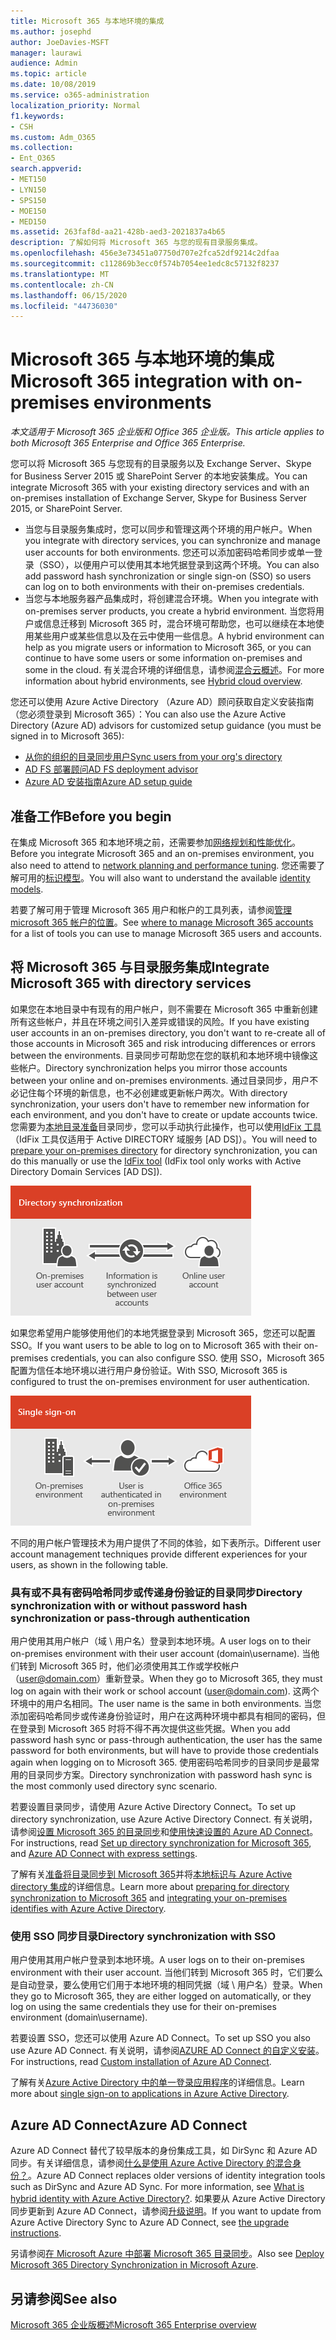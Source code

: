 ```yaml
---
title: Microsoft 365 与本地环境的集成
ms.author: josephd
author: JoeDavies-MSFT
manager: laurawi
audience: Admin
ms.topic: article
ms.date: 10/08/2019
ms.service: o365-administration
localization_priority: Normal
f1.keywords:
- CSH
ms.custom: Adm_O365
ms.collection:
- Ent_O365
search.appverid:
- MET150
- LYN150
- SPS150
- MOE150
- MED150
ms.assetid: 263faf8d-aa21-428b-aed3-2021837a4b65
description: 了解如何将 Microsoft 365 与您的现有目录服务集成。
ms.openlocfilehash: 456e3e73451a07750d707e2fca52df9214c2dfaa
ms.sourcegitcommit: c112869b3ecc0f574b7054ee1edc8c57132f8237
ms.translationtype: MT
ms.contentlocale: zh-CN
ms.lasthandoff: 06/15/2020
ms.locfileid: "44736030"
---
```

# <a name="microsoft-365-integration-with-on-premises-environments"></a><span data-ttu-id="f0f9f-103">Microsoft 365 与本地环境的集成</span><span class="sxs-lookup"><span data-stu-id="f0f9f-103">Microsoft 365 integration with on-premises environments</span></span>

<span data-ttu-id="f0f9f-104">*本文适用于 Microsoft 365 企业版和 Office 365 企业版。*</span><span class="sxs-lookup"><span data-stu-id="f0f9f-104">*This article applies to both Microsoft 365 Enterprise and Office 365 Enterprise.*</span></span>

<span data-ttu-id="f0f9f-105">您可以将 Microsoft 365 与您现有的目录服务以及 Exchange Server、Skype for Business Server 2015 或 SharePoint Server 的本地安装集成。</span><span class="sxs-lookup"><span data-stu-id="f0f9f-105">You can integrate Microsoft 365 with your existing directory services and with an on-premises installation of Exchange Server, Skype for Business Server 2015, or SharePoint Server.</span></span>
  
 - <span data-ttu-id="f0f9f-106">当您与目录服务集成时，您可以同步和管理这两个环境的用户帐户。</span><span class="sxs-lookup"><span data-stu-id="f0f9f-106">When you integrate with directory services, you can synchronize and manage user accounts for both environments.</span></span> <span data-ttu-id="f0f9f-107">您还可以添加密码哈希同步或单一登录（SSO），以便用户可以使用其本地凭据登录到这两个环境。</span><span class="sxs-lookup"><span data-stu-id="f0f9f-107">You can also add password hash synchronization or single sign-on (SSO) so users can log on to both environments with their on-premises credentials.</span></span>
 - <span data-ttu-id="f0f9f-108">当您与本地服务器产品集成时，将创建混合环境。</span><span class="sxs-lookup"><span data-stu-id="f0f9f-108">When you integrate with on-premises server products, you create a hybrid environment.</span></span> <span data-ttu-id="f0f9f-109">当您将用户或信息迁移到 Microsoft 365 时，混合环境可帮助您，也可以继续在本地使用某些用户或某些信息以及在云中使用一些信息。</span><span class="sxs-lookup"><span data-stu-id="f0f9f-109">A hybrid environment can help as you migrate users or information to Microsoft 365, or you can continue to have some users or some information on-premises and some in the cloud.</span></span> <span data-ttu-id="f0f9f-110">有关混合环境的详细信息，请参阅[混合云概述](https://docs.microsoft.com/Office365/Enterprise/hybrid-cloud-overview)。</span><span class="sxs-lookup"><span data-stu-id="f0f9f-110">For more information about hybrid environments, see [Hybrid cloud overview](https://docs.microsoft.com/Office365/Enterprise/hybrid-cloud-overview).</span></span>

<span data-ttu-id="f0f9f-111">您还可以使用 Azure Active Directory （Azure AD）顾问获取自定义安装指南（您必须登录到 Microsoft 365）：</span><span class="sxs-lookup"><span data-stu-id="f0f9f-111">You can also use the Azure Active Directory (Azure AD) advisors for customized setup guidance (you must be signed in to Microsoft 365):</span></span>

- [<span data-ttu-id="f0f9f-112">从你的组织的目录同步用户</span><span class="sxs-lookup"><span data-stu-id="f0f9f-112">Sync users from your org's directory</span></span>](https://aka.ms/aadconnectpwsync)
- [<span data-ttu-id="f0f9f-113">AD FS 部署顾问</span><span class="sxs-lookup"><span data-stu-id="f0f9f-113">AD FS deployment advisor</span></span>](https://aka.ms/adfsguidance)
- [<span data-ttu-id="f0f9f-114">Azure AD 安装指南</span><span class="sxs-lookup"><span data-stu-id="f0f9f-114">Azure AD setup guide</span></span>](https://aka.ms/aadpguidance)
   
## <a name="before-you-begin"></a><span data-ttu-id="f0f9f-115">准备工作</span><span class="sxs-lookup"><span data-stu-id="f0f9f-115">Before you begin</span></span>

<span data-ttu-id="f0f9f-116">在集成 Microsoft 365 和本地环境之前，还需要参加[网络规划和性能优化](network-planning-and-performance.md)。</span><span class="sxs-lookup"><span data-stu-id="f0f9f-116">Before you integrate Microsoft 365 and an on-premises environment, you also need to attend to [network planning and performance tuning](network-planning-and-performance.md).</span></span> <span data-ttu-id="f0f9f-117">您还需要了解可用的[标识模型](about-office-365-identity.md)。</span><span class="sxs-lookup"><span data-stu-id="f0f9f-117">You will also want to understand the available [identity models](about-office-365-identity.md).</span></span> 

<span data-ttu-id="f0f9f-118">若要了解可用于管理 Microsoft 365 用户和帐户的工具列表，请参阅[管理 microsoft 365 帐户的位置](manage-office-365-accounts.md)。</span><span class="sxs-lookup"><span data-stu-id="f0f9f-118">See [where to manage Microsoft 365 accounts](manage-office-365-accounts.md) for a list of tools you can use to manage Microsoft 365 users and accounts.</span></span> 
  
## <a name="integrate-microsoft-365-with-directory-services"></a><span data-ttu-id="f0f9f-119">将 Microsoft 365 与目录服务集成</span><span class="sxs-lookup"><span data-stu-id="f0f9f-119">Integrate Microsoft 365 with directory services</span></span>
<span data-ttu-id="f0f9f-120">如果您在本地目录中有现有的用户帐户，则不需要在 Microsoft 365 中重新创建所有这些帐户，并且在环境之间引入差异或错误的风险。</span><span class="sxs-lookup"><span data-stu-id="f0f9f-120">If you have existing user accounts in an on-premises directory, you don't want to re-create all of those accounts in Microsoft 365 and risk introducing differences or errors between the environments.</span></span> <span data-ttu-id="f0f9f-121">目录同步可帮助您在您的联机和本地环境中镜像这些帐户。</span><span class="sxs-lookup"><span data-stu-id="f0f9f-121">Directory synchronization helps you mirror those accounts between your online and on-premises environments.</span></span> <span data-ttu-id="f0f9f-122">通过目录同步，用户不必记住每个环境的新信息，也不必创建或更新帐户两次。</span><span class="sxs-lookup"><span data-stu-id="f0f9f-122">With directory synchronization, your users don't have to remember new information for each environment, and you don't have to create or update accounts twice.</span></span> <span data-ttu-id="f0f9f-123">您需要为[本地目录准备](prepare-for-directory-synchronization.md)目录同步，您可以手动执行此操作，也可以使用[IdFix 工具](install-and-run-idfix.md)（IdFix 工具仅适用于 Active DIRECTORY 域服务 [AD DS]）。</span><span class="sxs-lookup"><span data-stu-id="f0f9f-123">You will need to [prepare your on-premises directory](prepare-for-directory-synchronization.md) for directory synchronization, you can do this manually or use the [IdFix tool](install-and-run-idfix.md) (IdFix tool only works with Active Directory Domain Services [AD DS]).</span></span> 
  
![使用目录同步将本地和联机用户帐户信息保持同步](media/a64af0d0-9be6-46b1-8727-277e683abf5e.png)
  
<span data-ttu-id="f0f9f-125">如果您希望用户能够使用他们的本地凭据登录到 Microsoft 365，您还可以配置 SSO。</span><span class="sxs-lookup"><span data-stu-id="f0f9f-125">If you want users to be able to log on to Microsoft 365 with their on-premises credentials, you can also configure SSO.</span></span> <span data-ttu-id="f0f9f-126">使用 SSO，Microsoft 365 配置为信任本地环境以进行用户身份验证。</span><span class="sxs-lookup"><span data-stu-id="f0f9f-126">With SSO, Microsoft 365 is configured to trust the on-premises environment for user authentication.</span></span>
  
![使用单一登录，在本地和联机环境中都可以使用相同的帐户。](media/d76235f2-8a53-405e-b8ef-dfa4cfc208b8.png)
  
<span data-ttu-id="f0f9f-128">不同的用户帐户管理技术为用户提供了不同的体验，如下表所示。</span><span class="sxs-lookup"><span data-stu-id="f0f9f-128">Different user account management techniques provide different experiences for your users, as shown in the following table.</span></span>
 
### <a name="directory-synchronization-with-or-without-password-hash-synchronization-or-pass-through-authentication"></a><span data-ttu-id="f0f9f-129">具有或不具有密码哈希同步或传递身份验证的目录同步</span><span class="sxs-lookup"><span data-stu-id="f0f9f-129">Directory synchronization with or without password hash synchronization or pass-through authentication</span></span>

<span data-ttu-id="f0f9f-130">用户使用其用户帐户（域 \ 用户名）登录到本地环境。</span><span class="sxs-lookup"><span data-stu-id="f0f9f-130">A user logs on to their on-premises environment with their user account (domain\username).</span></span> <span data-ttu-id="f0f9f-131">当他们转到 Microsoft 365 时，他们必须使用其工作或学校帐户（user@domain.com）重新登录。</span><span class="sxs-lookup"><span data-stu-id="f0f9f-131">When they go to Microsoft 365, they must log on again with their work or school account (user@domain.com).</span></span> <span data-ttu-id="f0f9f-132">这两个环境中的用户名相同。</span><span class="sxs-lookup"><span data-stu-id="f0f9f-132">The user name is the same in both environments.</span></span> <span data-ttu-id="f0f9f-133">当您添加密码哈希同步或传递身份验证时，用户在这两种环境中都具有相同的密码，但在登录到 Microsoft 365 时将不得不再次提供这些凭据。</span><span class="sxs-lookup"><span data-stu-id="f0f9f-133">When you add password hash sync or pass-through authentication, the user has the same password for both environments, but will have to provide those credentials again when logging on to Microsoft 365.</span></span> <span data-ttu-id="f0f9f-134">使用密码哈希同步的目录同步是最常用的目录同步方案。</span><span class="sxs-lookup"><span data-stu-id="f0f9f-134">Directory synchronization with password hash sync is the most commonly used directory sync scenario.</span></span>

<span data-ttu-id="f0f9f-135">若要设置目录同步，请使用 Azure Active Directory Connect。</span><span class="sxs-lookup"><span data-stu-id="f0f9f-135">To set up directory synchronization, use Azure Active Directory Connect.</span></span> <span data-ttu-id="f0f9f-136">有关说明，请参阅[设置 Microsoft 365 的目录同步](set-up-directory-synchronization.md)和[使用快速设置的 Azure AD Connect](https://go.microsoft.com/fwlink/p/?LinkId=698537)。</span><span class="sxs-lookup"><span data-stu-id="f0f9f-136">For instructions, read [Set up directory synchronization for Microsoft 365](set-up-directory-synchronization.md), and [Azure AD Connect with express settings](https://go.microsoft.com/fwlink/p/?LinkId=698537).</span></span>

<span data-ttu-id="f0f9f-137">了解有关[准备将目录同步到 Microsoft 365](prepare-for-directory-synchronization.md)并将[本地标识与 Azure Active directory 集成](https://go.microsoft.com/fwlink/?LinkId=518101)的详细信息。</span><span class="sxs-lookup"><span data-stu-id="f0f9f-137">Learn more about [preparing for directory synchronization to Microsoft 365](prepare-for-directory-synchronization.md) and [integrating your on-premises identifies with Azure Active Directory](https://go.microsoft.com/fwlink/?LinkId=518101).</span></span>

### <a name="directory-synchronization-with-sso"></a><span data-ttu-id="f0f9f-138">使用 SSO 同步目录</span><span class="sxs-lookup"><span data-stu-id="f0f9f-138">Directory synchronization with SSO</span></span>

<span data-ttu-id="f0f9f-139">用户使用其用户帐户登录到本地环境。</span><span class="sxs-lookup"><span data-stu-id="f0f9f-139">A user logs on to their on-premises environment with their user account.</span></span> <span data-ttu-id="f0f9f-140">当他们转到 Microsoft 365 时，它们要么是自动登录，要么使用它们用于本地环境的相同凭据（域 \ 用户名）登录。</span><span class="sxs-lookup"><span data-stu-id="f0f9f-140">When they go to Microsoft 365, they are either logged on automatically, or they log on using the same credentials they use for their on-premises environment (domain\username).</span></span>

<span data-ttu-id="f0f9f-141">若要设置 SSO，您还可以使用 Azure AD Connect。</span><span class="sxs-lookup"><span data-stu-id="f0f9f-141">To set up SSO you also use Azure AD Connect.</span></span> <span data-ttu-id="f0f9f-142">有关说明，请参阅[AZURE AD Connect 的自定义安装](https://go.microsoft.com/fwlink/p/?LinkID=698430)。</span><span class="sxs-lookup"><span data-stu-id="f0f9f-142">For instructions, read [Custom installation of Azure AD Connect](https://go.microsoft.com/fwlink/p/?LinkID=698430).</span></span>

<span data-ttu-id="f0f9f-143">了解有关[Azure Active Directory 中的单一登录应用程序](https://go.microsoft.com/fwlink/p/?LinkId=698604)的详细信息。</span><span class="sxs-lookup"><span data-stu-id="f0f9f-143">Learn more about [single sign-on to applications in Azure Active Directory](https://go.microsoft.com/fwlink/p/?LinkId=698604).</span></span>

## <a name="azure-ad-connect"></a><span data-ttu-id="f0f9f-144">Azure AD Connect</span><span class="sxs-lookup"><span data-stu-id="f0f9f-144">Azure AD Connect</span></span>

<span data-ttu-id="f0f9f-145">Azure AD Connect 替代了较早版本的身份集成工具，如 DirSync 和 Azure AD 同步。有关详细信息，请参阅[什么是使用 Azure Active Directory 的混合身份？](https://go.microsoft.com/fwlink/p/?LinkId=527969)。</span><span class="sxs-lookup"><span data-stu-id="f0f9f-145">Azure AD Connect replaces older versions of identity integration tools such as DirSync and Azure AD Sync. For more information, see [What is hybrid identity with Azure Active Directory?](https://go.microsoft.com/fwlink/p/?LinkId=527969).</span></span> <span data-ttu-id="f0f9f-146">如果要从 Azure Active Directory 同步更新到 Azure AD Connect，请参阅[升级说明](https://go.microsoft.com/fwlink/p/?LinkId=733240)。</span><span class="sxs-lookup"><span data-stu-id="f0f9f-146">If you want to update from Azure Active Directory Sync to Azure AD Connect, see [the upgrade instructions](https://go.microsoft.com/fwlink/p/?LinkId=733240).</span></span> 

<span data-ttu-id="f0f9f-147">另请参阅[在 Microsoft Azure 中部署 Microsoft 365 目录同步](https://go.microsoft.com/fwlink/?LinkId=517887)。</span><span class="sxs-lookup"><span data-stu-id="f0f9f-147">Also see [Deploy Microsoft 365 Directory Synchronization in Microsoft Azure](https://go.microsoft.com/fwlink/?LinkId=517887).</span></span>

## <a name="see-also"></a><span data-ttu-id="f0f9f-148">另请参阅</span><span class="sxs-lookup"><span data-stu-id="f0f9f-148">See also</span></span>

[<span data-ttu-id="f0f9f-149">Microsoft 365 企业版概述</span><span class="sxs-lookup"><span data-stu-id="f0f9f-149">Microsoft 365 Enterprise overview</span></span>](https://docs.microsoft.com/microsoft-365/enterprise/microsoft-365-overview)
